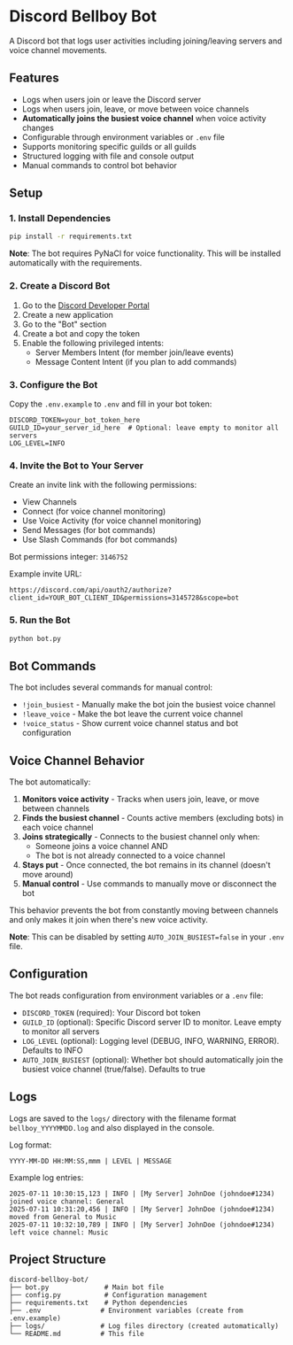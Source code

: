 # Discord Bellboy Bot

A Discord bot that logs user activities including joining/leaving servers and voice channel movements.

## Features

- Logs when users join or leave the Discord server
- Logs when users join, leave, or move between voice channels
- **Automatically joins the busiest voice channel** when voice activity changes
- Configurable through environment variables or `.env` file
- Supports monitoring specific guilds or all guilds
- Structured logging with file and console output
- Manual commands to control bot behavior

## Setup

### 1. Install Dependencies

```bash
pip install -r requirements.txt
```

**Note**: The bot requires PyNaCl for voice functionality. This will be installed automatically with the requirements.

### 2. Create a Discord Bot

1. Go to the [Discord Developer Portal](https://discord.com/developers/applications)
2. Create a new application
3. Go to the "Bot" section
4. Create a bot and copy the token
5. Enable the following privileged intents:
   - Server Members Intent (for member join/leave events)
   - Message Content Intent (if you plan to add commands)

### 3. Configure the Bot

Copy the `.env.example` to `.env` and fill in your bot token:

```env
DISCORD_TOKEN=your_bot_token_here
GUILD_ID=your_server_id_here  # Optional: leave empty to monitor all servers
LOG_LEVEL=INFO
```

### 4. Invite the Bot to Your Server

Create an invite link with the following permissions:
- View Channels
- Connect (for voice channel monitoring)
- Use Voice Activity (for voice channel monitoring)
- Send Messages (for bot commands)
- Use Slash Commands (for bot commands)

Bot permissions integer: `3146752`

Example invite URL:
```
https://discord.com/api/oauth2/authorize?client_id=YOUR_BOT_CLIENT_ID&permissions=3145728&scope=bot
```

### 5. Run the Bot

```bash
python bot.py
```

## Bot Commands

The bot includes several commands for manual control:

- `!join_busiest` - Manually make the bot join the busiest voice channel
- `!leave_voice` - Make the bot leave the current voice channel
- `!voice_status` - Show current voice channel status and bot configuration

## Voice Channel Behavior

The bot automatically:
1. **Monitors voice activity** - Tracks when users join, leave, or move between channels
2. **Finds the busiest channel** - Counts active members (excluding bots) in each voice channel
3. **Joins strategically** - Connects to the busiest channel only when:
   - Someone joins a voice channel AND
   - The bot is not already connected to a voice channel
4. **Stays put** - Once connected, the bot remains in its channel (doesn't move around)
5. **Manual control** - Use commands to manually move or disconnect the bot

This behavior prevents the bot from constantly moving between channels and only makes it join when there's new voice activity.

**Note**: This can be disabled by setting `AUTO_JOIN_BUSIEST=false` in your `.env` file.

## Configuration

The bot reads configuration from environment variables or a `.env` file:

- `DISCORD_TOKEN` (required): Your Discord bot token
- `GUILD_ID` (optional): Specific Discord server ID to monitor. Leave empty to monitor all servers
- `LOG_LEVEL` (optional): Logging level (DEBUG, INFO, WARNING, ERROR). Defaults to INFO
- `AUTO_JOIN_BUSIEST` (optional): Whether bot should automatically join the busiest voice channel (true/false). Defaults to true

## Logs

Logs are saved to the `logs/` directory with the filename format `bellboy_YYYYMMDD.log` and also displayed in the console.

Log format:
```
YYYY-MM-DD HH:MM:SS,mmm | LEVEL | MESSAGE
```

Example log entries:
```
2025-07-11 10:30:15,123 | INFO | [My Server] JohnDoe (johndoe#1234) joined voice channel: General
2025-07-11 10:31:20,456 | INFO | [My Server] JohnDoe (johndoe#1234) moved from General to Music
2025-07-11 10:32:10,789 | INFO | [My Server] JohnDoe (johndoe#1234) left voice channel: Music
```

## Project Structure

```
discord-bellboy-bot/
├── bot.py              # Main bot file
├── config.py           # Configuration management
├── requirements.txt    # Python dependencies
├── .env               # Environment variables (create from .env.example)
├── logs/              # Log files directory (created automatically)
└── README.md          # This file
```
